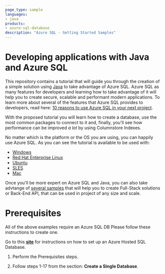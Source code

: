 ```yaml
---
page_type: sample
languages:
- java
products:
- azure-sql-database	
description: "Azure SQL - Getting Started Samples"
---
```


# Developing applications with Java and Azure SQL 

This repository contains a tutorial that will guide you through the creation of a simple solution using [Java](https://docs.microsoft.com/en-us/azure/developer/java/fundamentals/) to take advantage of Azure SQL. Azure SQL as many features for developers and learning how to take advantage of it will help you to create secure, scalable and performant modern applications. To learn more about several of the features that Azure SQL provides to developers, read here: [10 reasons to use Azure SQL in your next project](https://devblogs.microsoft.com/azure-sql/10-reasons-to-use-azure-sql-in-your-next-project/).

With the proposed tutorial you will learn how to create a database, use the most common packages to connect to it and, finally, you'll see how performance can be improved *a lot* by using Columnstore Indexes.

No matter which is the platform or the OS you are using, you can happily use Azure SQL. As you can see the tutorial is available to be used with:

- [Windows](https://github.com/Azure-Samples/AzureSqlGettingStartedSamples/tree/master/java/Windows)
- [Red Hat Enterprise Linux](https://github.com/Azure-Samples/AzureSqlGettingStartedSamples/tree/master/java/Unix-based/Ubuntu_Setup.md)
- [Ubuntu](https://github.com/Azure-Samples/AzureSqlGettingStartedSamples/tree/master/nodejs/java/Ubuntu_Setup.md)
- [SLES](https://github.com/Azure-Samples/AzureSqlGettingStartedSamples/tree/master/nodejs/java/SLES_Setup.md)
- [Mac](https://github.com/Azure-Samples/AzureSqlGettingStartedSamples/tree/master/nodejs/java/Mac_Setup.md)

Once you'll be more expert on Azure SQL and Java, you can also take advtange of [several samples](https://docs.microsoft.com/en-us/samples/browse/?expanded=dotnet&products=azure-sql-database&languages=nodejs) that will help you to create Full-Stack solutions or Back-End API, that can be used in project of any size and scale.

# Prerequisites

All of the above examples require an Azure SQL DB  Please follow these instructions to create one.

Go to this [**site**](https://docs.microsoft.com/en-us/azure/sql-database/sql-database-single-database-get-started?tabs=azure-portal) for instructions on how to set up an Azure Hosted SQL Database.

1.  Perform the Prerequisites steps.

2. Follow steps 1-17 from the section: **Create a Single Database**.
